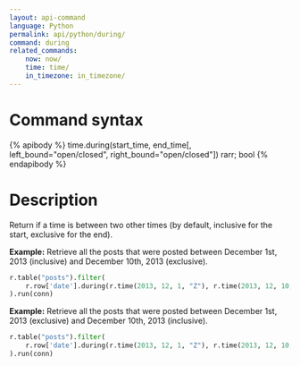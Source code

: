 ```yaml
---
layout: api-command 
language: Python
permalink: api/python/during/
command: during
related_commands:
    now: now/
    time: time/
    in_timezone: in_timezone/
---
```


# Command syntax #

{% apibody %}
time.during(start_time, end_time[, left_bound="open/closed", right_bound="open/closed"])
    rarr; bool
{% endapibody %}

# Description #

Return if a time is between two other times (by default, inclusive for the start, exclusive for the end).

__Example:__ Retrieve all the posts that were posted between December 1st, 2013 (inclusive) and December 10th, 2013 (exclusive).

```py
r.table("posts").filter(
    r.row['date'].during(r.time(2013, 12, 1, "Z"), r.time(2013, 12, 10, "Z"))
).run(conn)
```


__Example:__ Retrieve all the posts that were posted between December 1st, 2013 (exclusive) and December 10th, 2013 (inclusive).

```py
r.table("posts").filter(
    r.row['date'].during(r.time(2013, 12, 1, "Z"), r.time(2013, 12, 10, "Z"), left_bound="open", right_bound="closed")
).run(conn)
```

